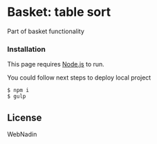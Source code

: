 # Basket: table sort

Part of basket functionality

### Installation

This page requires [Node.js](https://nodejs.org/) to run.

You could follow next steps to deploy local project

 ```
$ npm i
$ gulp
```


License
----

WebNadin